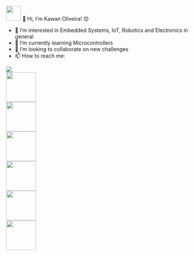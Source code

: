 <img src="https://cdn.jsdelivr.net/gh/devicons/devicon/icons/github/github-original.svg" width="40" height="40" /> 👋 Hi, I’m Kawan Oliveira! 😊

- 👀 I’m interested in Embedded Systems, IoT, Robotics and Electronics in general
- 🌱 I’m currently learning Microcontrollers
- 💞️ I’m looking to collaborate on new challenges
- 📫 How to reach me:
<div>
<a href="https://instagram.com/kaw_yyy" target="_blank"><img loading="lazy" src="https://img.shields.io/badge/-Instagram-%23E4405F?style=for-the-badge&logo=instagram&logoColor=white" target="_blank"></a>

<div class="box">
    <img src="https://cdn.jsdelivr.net/gh/devicons/devicon/icons/arduino/arduino-original.svg" width="80" height="80" />
</div>
<div class="box">
    <img src="https://cdn.jsdelivr.net/gh/devicons/devicon/icons/cplusplus/cplusplus-original.svg" width="80" height="80" />
</div>
<div class="box">
    <img src="https://cdn.jsdelivr.net/gh/devicons/devicon/icons/git/git-original.svg" width="80" height="80" />
</div>
<div class="box">
    <img src="https://cdn.jsdelivr.net/gh/devicons/devicon/icons/html5/html5-original.svg" width="80" height="80" />
</div>
<div class="box">
    <img src="https://cdn.jsdelivr.net/gh/devicons/devicon/icons/javascript/javascript-original.svg" width="80" height="80" />
</div>
<div class="box">
    <img src="https://cdn.jsdelivr.net/gh/devicons/devicon/icons/react/react-original.svg" width="80" height="80" />
</div>










<!---
kawanoli/kawanoli is a ✨ special ✨ repository because its `README.md` (this file) appears on your GitHub profile.
You can click the Preview link to take a look at your changes.
--->
